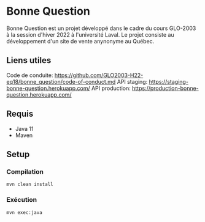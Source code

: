 # Bonne Question

Bonne Question est un projet développé dans le cadre du cours GLO-2003 à la session d'hiver 2022 à l'université Laval. Le projet consiste au développement d'un site de vente anynonyme au Québec.

## Liens utiles
Code de conduite: https://github.com/GLO2003-H22-eq18/bonne_question/code-of-conduct.md
API staging: https://staging-bonne-question.herokuapp.com/
API production: https://production-bonne-question.herokuapp.com/


## Requis

- Java 11
- Maven

## Setup

### Compilation

```
mvn clean install
```

### Exécution

```
mvn exec:java
```

